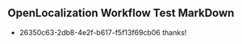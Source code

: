 ## OpenLocalization Workflow Test MarkDown
* 26350c63-2db8-4e2f-b617-f5f13f69cb06 thanks!

<!--HONumber=Jul16_HO2-->


